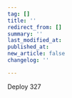 ```yaml
---
tag: []
title: ''
redirect_from: []
summary: ''
last_modified_at: 
published_at: 
new_article: false
changelog: ''

---
```

Deploy 327